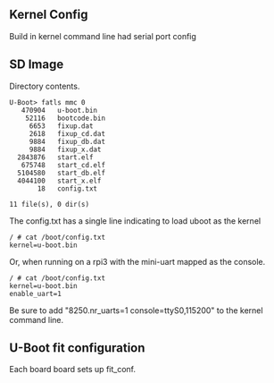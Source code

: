 Kernel Config
-------------

Build in kernel command line had serial port config




SD Image
--------

Directory contents.

    U-Boot> fatls mmc 0
       470904   u-boot.bin
        52116   bootcode.bin
         6653   fixup.dat
         2618   fixup_cd.dat
         9884   fixup_db.dat
         9884   fixup_x.dat
      2843876   start.elf
       675748   start_cd.elf
      5104580   start_db.elf
      4044100   start_x.elf
           18   config.txt

    11 file(s), 0 dir(s)


The config.txt has a single line indicating to load uboot as the kernel

    / # cat /boot/config.txt
    kernel=u-boot.bin


Or, when running on a rpi3 with the mini-uart mapped as the console.

    / # cat /boot/config.txt
    kernel=u-boot.bin
    enable_uart=1

Be sure to add "8250.nr_uarts=1 console=ttyS0,115200" to the kernel
command line.



U-Boot fit configuration
------------------------

Each board board sets up fit_conf.
